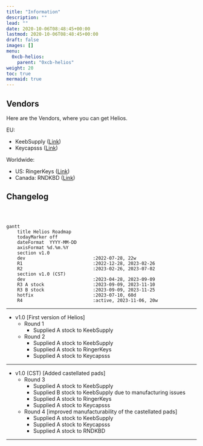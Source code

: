```yaml
---
title: "Information"
description: ""
lead: ""
date: 2020-10-06T08:48:45+00:00
lastmod: 2020-10-06T08:48:45+00:00
draft: false
images: []
menu:
  0xcb-helios:
    parent: "0xcb-helios"
weight: 20
toc: true
mermaid: true
---
```


## Vendors

Here are the Vendors, where you can get Helios.

EU:

- KeebSupply ([Link](https://keeb.supply/products/0xcb-helios))
- Keycapsss ([Link](https://keycapsss.com/keyboard-parts/mcu-controller/257/0xcb-helios-pro-micro/elite-c-compatible-microcontroller-with-rp2040))

Worldwide:

- US: RingerKeys ([Link](https://ringerkeys.com/products/0xcb-helios))
- Canada: RNDKBD ([Link](https://rndkbd.com/products/0xcb-helios-microcontroller))

## Changelog

```mermaid



gantt
    title Helios Roadmap
    todayMarker off
    dateFormat  YYYY-MM-DD
    axisFormat %d.%m.%Y
    section v1.0
    dev                         :2022-07-28, 22w
    R1                          :2022-12-28, 2023-02-26
    R2                          :2023-02-26, 2023-07-02
    section v1.0 (CST)
    dev                         :2023-04-28, 2023-09-09
    R3 A stock                  :2023-09-09, 2023-11-10
    R3 B stock                  :2023-09-09, 2023-11-25
    hotfix                      :2023-07-10, 60d
    R4                          :active, 2023-11-06, 20w
```

---

- v1.0 [First version of Helios]
  - Round 1
    - Supplied A stock to KeebSupply
  - Round 2
    - Supplied A stock to KeebSupply
    - Supplied A stock to RingerKeys
    - Supplied A stock to Keycapsss

---

- v1.0 (CST) [Added castellated pads]
  - Round 3
    - Supplied A stock to KeebSupply
    - Supplied B stock to KeebSupply due to manufacturing issues
    - Supplied A stock to RingerKeys
    - Supplied A stock to Keycapsss
  - Round 4 [improved manufacturability of the castellated pads]
    - Supplied A stock to KeebSupply
    - Supplied A stock to Keycapsss
    - Supplied A stock to RNDKBD

---
